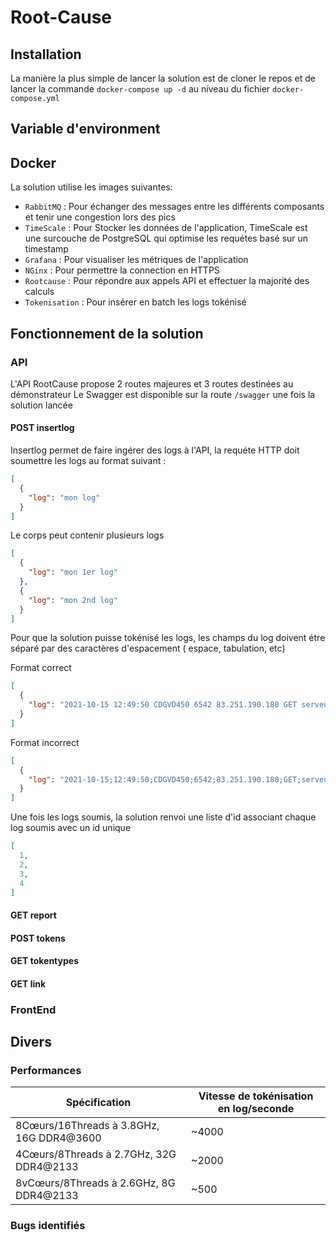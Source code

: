 # Root-Cause

## Installation

La manière la plus simple de lancer la solution est de cloner le repos et de lancer la commande `docker-compose up -d`
au niveau du fichier `docker-compose.yml`

## Variable d'environment

## Docker

La solution utilise les images suivantes:

- `RabbitMQ` : Pour échanger des messages entre les différents composants et tenir une congestion lors des pics
- `TimeScale` : Pour Stocker les données de l'application, TimeScale est une surcouche de PostgreSQL qui optimise les
  requétes basé sur un timestamp
- `Grafana` : Pour visualiser les métriques de l'application
- `NGinx` : Pour permettre la connection en HTTPS
- `Rootcause` : Pour répondre aux appels API et effectuer la majorité des calculs
- `Tokenisation` : Pour insérer en batch les logs tokénisé

## Fonctionnement de la solution

### API

L'API RootCause propose 2 routes majeures et 3 routes destinées au démonstrateur
Le Swagger est disponible sur la route `/swagger` une fois la solution lancée
#### POST insertlog

Insertlog permet de faire ingérer des logs à l'API, la requéte HTTP doit soumettre les logs au format suivant :

```json
[
  {
    "log": "mon log"
  }
]
```

Le corps peut contenir plusieurs logs

```json
[
  {
    "log": "mon 1er log"
  },
  {
    "log": "mon 2nd log"
  }
]
```

Pour que la solution puisse tokénisé les logs, les champs du log doivent étre séparé par des caractères d'espacement (
espace, tabulation, etc)

Format correct

```json
[
  {
    "log": "2021-10-15 12:49:50 CDGVD450 6542 83.251.190.180 GET serveur.net /wp-includes/css/dist/block-library/style.min.css.gzip 200"
  }
]
```

Format incorrect

```json
[
  {
    "log": "2021-10-15;12:49:50;CDGVD450;6542;83.251.190.180;GET;serveur.net;/wp-includes/css/dist/block-library/style.min.css.gzip;200"
  }
]
```

Une fois les logs soumis, la solution renvoi une liste d'id associant chaque log soumis avec un id unique

```json
[
  1,
  2,
  3,
  4
]
```
#### GET report

#### POST tokens

#### GET tokentypes

#### GET link

### FrontEnd

## Divers

### Performances

| Spécification                            | Vitesse de tokénisation en log/seconde |
|------------------------------------------|----------------------------------------|
| 8Cœurs/16Threads à 3.8GHz, 16G DDR4@3600 | ~4000                                  |
| 4Cœurs/8Threads à 2.7GHz, 32G DDR4@2133  | ~2000                                  |
| 8vCœurs/8Threads à 2.6GHz, 8G DDR4@2133  | ~500                                   |

### Bugs identifiés